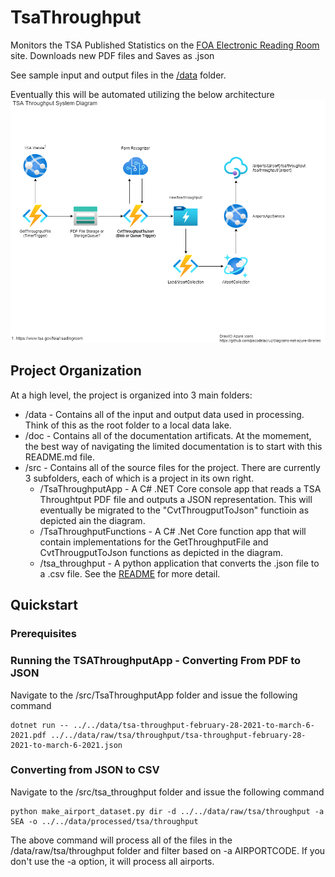 # TsaThroughput

Monitors the TSA Published Statistics on the [FOA Electronic Reading Room](https://www.tsa.gov/foia/readingroom) site. Downloads new PDF files and Saves as .json

See sample input and output files in the [/data](./data) folder.

Eventually this will be automated utilizing the below architecture
![System Component Diagram](doc/SystemComponentDiagram.png)

## Project Organization

At a high level, the project is organized into 3 main folders:

 * /data - Contains all of the input and output data used in processing. Think of this as the root folder to a local data lake.
 * /doc - Contains all of the documentation artificats. At the momement, the best way of navigating the limited documentation is to start with this README.md file.
 * /src - Contains all of the source files for the project. There are currently 3 subfolders, each of which is a project in its own right.
   * /TsaThroughputApp - A C# .NET Core console app that reads a TSA Throughtput PDF file and outputs a JSON representation. This will eventually be migrated to the "CvtThrougputToJson" functioin as depicted ain the diagram.
   * /TsaThroughputFunctions - A C# .Net Core function app that will contain implementations for the GetThroughputFile and CvtThrougputToJson functions as depicted in the diagram.
   * /tsa_throughput - A python application that converts the .json file to a .csv file. See the [README](src/tsa_throughput/README.md) for more detail.

## Quickstart

### Prerequisites

### Running the TSAThroughputApp - Converting From PDF to JSON

Navigate to the /src/TsaThroughputApp folder and issue the following command

```
dotnet run -- ../../data/tsa-throughput-february-28-2021-to-march-6-2021.pdf ../../data/raw/tsa/throughput/tsa-throughput-february-28-2021-to-march-6-2021.json
```

### Converting from JSON to CSV

Navigate to the /src/tsa_throughput folder and issue the following command

```
python make_airport_dataset.py dir -d ../../data/raw/tsa/throughput -a SEA -o ../../data/processed/tsa/throughput 
```

The above command will process all of the files in the /data/raw/tsa/throughput folder and filter based on -a AIRPORTCODE. If you don't use the -a option, it will process all airports.